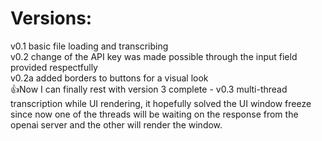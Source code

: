 # Versions:
v0.1 basic file loading and transcribing
<br/>
v0.2 change of the API key was made possible through the input field provided respectfully
<br/>
v0.2a added borders to buttons for a visual look
<br/>
👍Now I can finally rest with version 3 complete -
v0.3 multi-thread transcription while UI rendering, it hopefully solved the UI window freeze since now one of the threads will be waiting on the response from the openai server and the other will render the window.
